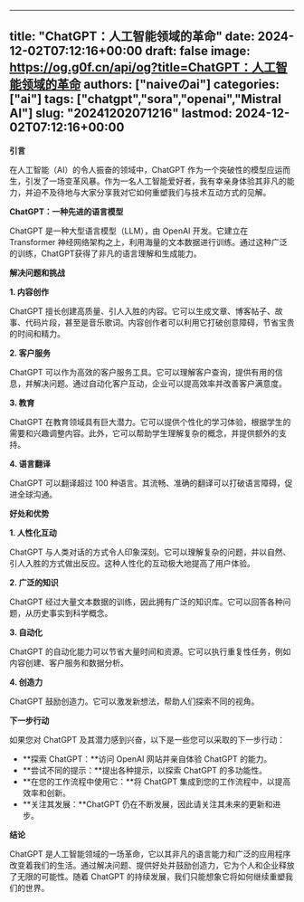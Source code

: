 
---
title: "ChatGPT：人工智能领域的革命"
date: 2024-12-02T07:12:16+00:00
draft: false
image: https://og.g0f.cn/api/og?title=ChatGPT：人工智能领域的革命
authors: ["naiveのai"]
categories: ["ai"]
tags: ["chatgpt","sora","openai","Mistral AI"]
slug: "20241202071216"
lastmod: 2024-12-02T07:12:16+00:00
---
**引言**

在人工智能（AI）的令人振奋的领域中，ChatGPT 作为一个突破性的模型应运而生，引发了一场变革风暴。作为一名人工智能爱好者，我有幸亲身体验其非凡的能力，并迫不及待地与大家分享我对它如何重塑我们与技术互动方式的见解。

**ChatGPT：一种先进的语言模型**

ChatGPT 是一种大型语言模型（LLM），由 OpenAI 开发。它建立在 Transformer 神经网络架构之上，利用海量的文本数据进行训练。通过这种广泛的训练，ChatGPT获得了非凡的语言理解和生成能力。

**解决问题和挑战**

**1. 内容创作**

ChatGPT 擅长创建高质量、引人入胜的内容。它可以生成文章、博客帖子、故事、代码片段，甚至是音乐歌词。内容创作者可以利用它打破创意障碍，节省宝贵的时间和精力。

**2. 客户服务**

ChatGPT 可以作为高效的客户服务工具。它可以理解客户查询，提供有用的信息，并解决问题。通过自动化客户互动，企业可以提高效率并改善客户满意度。

**3. 教育**

ChatGPT 在教育领域具有巨大潜力。它可以提供个性化的学习体验，根据学生的需要和兴趣调整内容。此外，它可以帮助学生理解复杂的概念，并提供额外的支持。

**4. 语言翻译**

ChatGPT 可以翻译超过 100 种语言。其流畅、准确的翻译可以打破语言障碍，促进全球沟通。

**好处和优势**

**1. 人性化互动**

ChatGPT 与人类对话的方式令人印象深刻。它可以理解复杂的问题，并以自然、引人入胜的方式做出反应。这种人性化的互动极大地提高了用户体验。

**2. 广泛的知识**

ChatGPT 经过大量文本数据的训练，因此拥有广泛的知识库。它可以回答各种问题，从历史事实到科学概念。

**3. 自动化**

ChatGPT 的自动化能力可以节省大量时间和资源。它可以执行重复性任务，例如内容创建、客户服务和数据分析。

**4. 创造力**

ChatGPT 鼓励创造力。它可以激发新想法，帮助人们探索不同的视角。

**下一步行动**

如果您对 ChatGPT 及其潜力感到兴奋，以下是一些您可以采取的下一步行动：

* **探索 ChatGPT：**访问 OpenAI 网站并亲自体验 ChatGPT 的能力。
* **尝试不同的提示：**提出各种提示，以探索 ChatGPT 的多功能性。
* **在您的工作流程中使用它：**将 ChatGPT 集成到您的工作流程中，以提高效率和创新。
* **关注其发展：**ChatGPT 仍在不断发展，因此请关注其未来的更新和进步。

**结论**

ChatGPT 是人工智能领域的一场革命，它以其非凡的语言能力和广泛的应用程序改变着我们的生活。通过解决问题、提供好处并鼓励创造力，它为个人和企业释放了无限的可能性。随着 ChatGPT 的持续发展，我们只能想象它将如何继续重塑我们的世界。